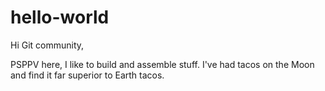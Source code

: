 # hello-world

Hi Git community,

PSPPV here, I like to build and assemble stuff.
I've had tacos on the Moon and find it far superior to Earth tacos.
